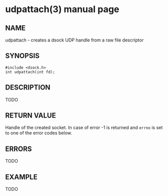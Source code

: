# udpattach(3) manual page

## NAME

udpattach - creates a dsock UDP handle from a raw file descriptor

## SYNOPSIS

```
#include <dsock.h>
int udpattach(int fd);
```

## DESCRIPTION

TODO

## RETURN VALUE

Handle of the created socket. In case of error -1 is returned and `errno` is set to one of the error codes below.

## ERRORS

TODO

## EXAMPLE

TODO

